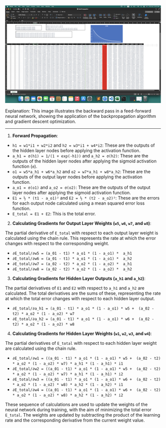 ![Represents the backward pass in a simple feed-forward neural network using the backpropagation algorithm and gradient descent optimization](https://github.com/swayam01/ERA-V1/blob/main/S6/Part-I/Assest/Screenshot%202023-06-09%20at%2012.01.46%20AM.png)

Explanation: This image illustrates the backward pass in a feed-forward neural network, showing the application of the backpropagation algorithm and gradient descent optimization.


---

1. **Forward Propagation**:

- `h1 = w1*i1 + w2*i2` and `h2 = w3*i1 + w4*i2`: These are the outputs of the hidden layer nodes before applying the activation function.
- `a_h1 = σ(h1) = 1/(1 + exp(-h1))` and `a_h2 = σ(h2)`: These are the outputs of the hidden layer nodes after applying the sigmoid activation function (`σ`).
- `o1 = w5*a_h1 + w6*a_h2` and `o2 = w7*a_h1 + w8*a_h2`: These are the outputs of the output layer nodes before applying the activation function.
- `a_o1 = σ(o1)` and `a_o2 = σ(o2)`: These are the outputs of the output layer nodes after applying the sigmoid activation function.
- `E1 = ½ * (t1 - a_o1)²` and `E2 = ½ * (t2 - a_o2)²`: These are the errors for each output node calculated using a mean squared error loss function.
- `E_total = E1 + E2`: This is the total error.

2. **Calculating Gradients for Output Layer Weights (`w5`, `w6`, `w7`, and `w8`)**:

The partial derivative of `E_total` with respect to each output layer weight is calculated using the chain rule. This represents the rate at which the error changes with respect to the corresponding weight.

- `∂E_total/∂w5 = (a_01 - t1) * a_o1 * (1 - a_o1) *  a_h1`
- `∂E_total/∂w6 = (a_01 - t1) * a_o1 * (1 - a_o1) *  a_h2`
- `∂E_total/∂w7 = (a_02 - t2) * a_o2 * (1 - a_o2) *  a_h1`
- `∂E_total/∂w8 = (a_02 - t2) * a_o2 * (1 - a_o2) *  a_h2`

3. **Calculating Gradients for Hidden Layer Outputs (`a_h1` and `a_h2`)**:

The partial derivatives of `E1` and `E2` with respect to `a_h1` and `a_h2` are calculated. The total derivatives are the sums of these, representing the rate at which the total error changes with respect to each hidden layer output.

- `∂E_total/∂a_h1 = (a_01 - t1) * a_o1 * (1 - a_o1) * w5 +  (a_02 - t2) * a_o2 * (1 - a_o2) * w7`
- `∂E_total/∂a_h2 = (a_01 - t1) * a_o1 * (1 - a_o1) * w6 +  (a_02 - t2) * a_o2 * (1 - a_o2) * w8`

4. **Calculating Gradients for Hidden Layer Weights (`w1`, `w2`, `w3`, and `w4`)**:

The partial derivatives of `E_total` with respect to each hidden layer weight are calculated using the chain rule.

- `∂E_total/∂w1 = ((a_01 - t1) * a_o1 * (1 - a_o1) * w5 +  (a_02 - t2) * a_o2 * (1 - a_o2) * w7) * a_h1 * (1 - a_h1) * i1`
- `∂E_total/∂w2 = ((a_01 - t1) * a_o1 * (1 - a_o1) * w5 +  (a_02 - t2) * a_o2 * (1 - a_o2) * w7) * a_h1 * (1 - a_h1) * i2`
- `∂E_total/∂w3 = ((a_01 - t1) * a_o1 * (1 - a_o1) * w6 +  (a_02 - t2) * a_o2 * (1 - a_o2) * w8) * a_h2 * (1 - a_h2) * i1`
- `∂E_total/∂w4 = ((a_01 - t1) * a_o1 * (1 - a_o1) * w6 +  (a_02 - t2) * a_o2 * (1 - a_o2) * w8) * a_h2 * (1 - a_h2) * i2`

These sequence of calculations are used to update the weights of the neural network during training, with the aim of minimizing the total error `E_total`. The weights are updated by subtracting the product of the learning rate and the corresponding derivative from the current weight value.
